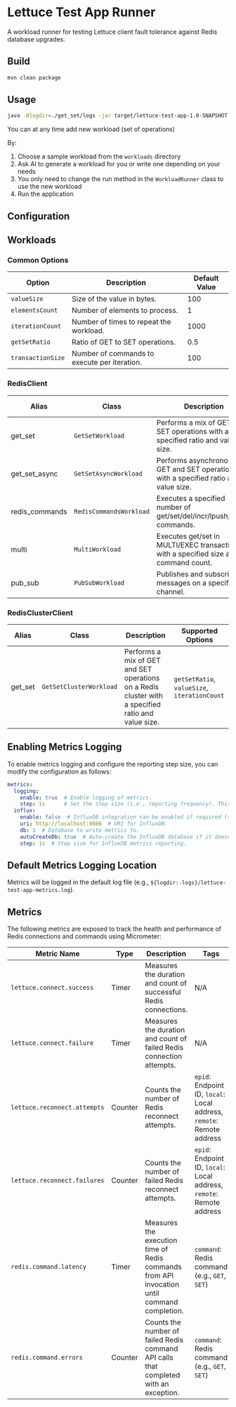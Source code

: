 # Lettuce Test App Runner

A workload runner for testing Lettuce client fault tolerance against Redis database upgrades.

## Build

```sh
mvn clean package
```
## Usage

```sh
java -Dlogdir=./get_set/logs -jar target/lettuce-test-app-1.0-SNAPSHOT.jar --config <config.yaml>
```

You can at any time add new workload (set of operations)

By: 
1. Choose a sample workload from the `workloads` directory
2. Ask AI to generate a workload for you or write one depending on your needs
3. You only need to change the run method in the `WorkloadRunner` class to use the new workload
4. Run the application

## Configuration
## Workloads

### Common Options

| Option          | Description                                                                 | Default Value |
|-----------------|-----------------------------------------------------------------------------|---------------|
| `valueSize`     | Size of the value in bytes.                                                 | 100           |
| `elementsCount` | Number of elements to process.                                              | 1             |
| `iterationCount`| Number of times to repeat the workload.                                     | 1000          |
| `getSetRatio`   | Ratio of GET to SET operations.                                             | 0.5           |
| `transactionSize`| Number of commands to execute per iteration.                               | 100           |

### RedisClient

| Alias          | Class                | Description                                                                          | Supported Options                                     |
|----------------|----------------------|--------------------------------------------------------------------------------------|-------------------------------------------------------|
| get_set        | `GetSetWorkload`     | Performs a mix of GET and SET operations with a specified ratio and value size.      | `getSetRatio`, `valueSize`, `iterationCount`          |
| get_set_async  | `GetSetAsyncWorkload`| Performs asynchronous GET and SET operations with a specified ratio and value size.  | `getSetRatio`, `valueSize`, `iterationCount`          |
| redis_commands | `RedisCommandsWorkload` | Executes a specified number of get/set/del/incr/lpush/lrange commands.               | `valueSize`, `elementsCount`, `iterationCount`        |
| multi          | `MultiWorkload`      | Executes get/set in MULTI/EXEC transactions with a specified size and command count. | `transactionSize`, `iterationCount`, `valueSize`, `getSetRatio` |
| pub_sub        | `PubSubWorkload`     | Publishes and subscribes to messages on a specified channel.                         |          |
### RedisClusterClient

| Alias          | Class                      | Description                                                                 | Supported Options                  |
|----------------|----------------------------|-----------------------------------------------------------------------------|-----------------------------------|
| get_set        | `GetSetClusterWorkload`    | Performs a mix of GET and SET operations on a Redis cluster with a specified ratio and value size. | `getSetRatio`, `valueSize`, `iterationCount` |

## Enabling Metrics Logging
 
To enable metrics logging and configure the reporting step size, you can modify the configuration as follows:
 
```yaml
metrics:
  logging:
    enable: true  # Enable logging of metrics.
    step: 1s      # Set the step size (i.e., reporting frequency). This can be adjusted based on how often you want to report metrics.
  influx:
    enable: false  # InfluxDB integration can be enabled if required (set to `true`).
    uri: http://localhost:8086  # URI for InfluxDB.
    db: 1  # Database to write metrics to.
    autoCreateDb: true  # Auto-create the InfluxDB database if it doesn't exist.
    step: 1s  # Step size for InfluxDB metrics reporting.
```
 
## Default Metrics Logging Location

Metrics will be logged in the default log file (e.g., `${logdir:-logs}/lettuce-test-app-metrics.log`).

## Metrics

 The following metrics are exposed to track the health and performance of Redis connections and commands using Micrometer:
 
 | Metric Name                | Type    | Description                                                                                           | Tags                                                                                              |
 |----------------------------|---------|-------------------------------------------------------------------------------------------------------|---------------------------------------------------------------------------------------------------|
 | `lettuce.connect.success`   | Timer   | Measures the duration and count of successful Redis connections.                                       | N/A                                                                                               |
 | `lettuce.connect.failure`   | Timer   | Measures the duration and count of failed Redis connection attempts.                                   | N/A                                                                                               |
 | `lettuce.reconnect.attempts`| Counter | Counts the number of Redis reconnect attempts.                                                        | `epid`: Endpoint ID, `local`: Local address, `remote`: Remote address                             |
 | `lettuce.reconnect.failures`| Counter | Counts the number of failed Redis reconnect attempts.                                                 | `epid`: Endpoint ID, `local`: Local address, `remote`: Remote address                             |
 | `redis.command.latency`     | Timer   | Measures the execution time of Redis commands from API invocation until command completion.           | `command`: Redis command (e.g., `GET`, `SET`)                                                      |
 | `redis.command.errors`      | Counter | Counts the number of failed Redis command API calls that completed with an exception.                 | `command`: Redis command (e.g., `GET`, `SET`)                                                      |
 